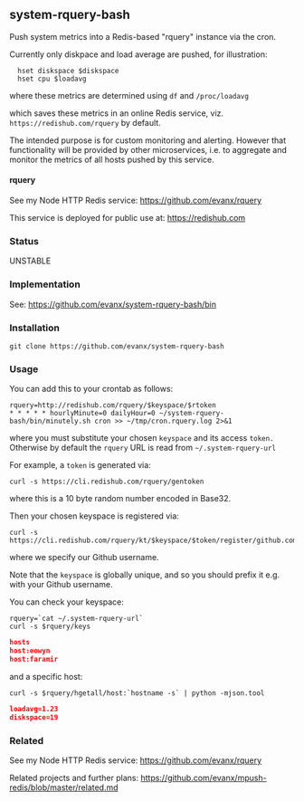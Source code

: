 
## system-rquery-bash

Push system metrics into a Redis-based "rquery" instance via the cron.

Currently only diskpace and load average are pushed, for illustration:
```shell
  hset diskspace $diskspace
  hset cpu $loadavg
```
where these metrics are determined using `df` and `/proc/loadavg`

which saves these metrics in an online Redis service, viz. `https://redishub.com/rquery` by default.

The intended purpose is for custom monitoring and alerting. However that functionality will be provided by other microservices, i.e. to aggregate and monitor the metrics of all hosts pushed by this service.


#### rquery

See my Node HTTP Redis service: https://github.com/evanx/rquery

This service is deployed for public use at: https://redishub.com


### Status

UNSTABLE


### Implementation

See: https://github.com/evanx/system-rquery-bash/bin


### Installation

```shell
git clone https://github.com/evanx/system-rquery-bash
```

### Usage

You can add this to your crontab as follows:
```shell
rquery=http://redishub.com/rquery/$keyspace/$rtoken
* * * * * hourlyMinute=0 dailyHour=0 ~/system-rquery-bash/bin/minutely.sh cron >> ~/tmp/cron.rquery.log 2>&1
```
where you must substitute your chosen `keyspace` and its access `token.` Otherwise by default the `rquery` URL is read from `~/.system-rquery-url`

For example, a `token` is generated via: 
```shell
curl -s https://cli.redishub.com/rquery/gentoken
```
where this is a 10 byte random number encoded in Base32.

Then your chosen keyspace is registered via: 
```shell
curl -s https://cli.redishub.com/rquery/kt/$keyspace/$token/register/github.com/$ghuser
```
where we specify our Github username.

Note that the `keyspace` is globally unique, and so you should prefix it e.g. with your Github username.

You can check your keyspace:
```shell
rquery=`cat ~/.system-rquery-url`
curl -s $rquery/keys 
```
```json
hosts
host:eowyn
host:faramir
```
and a specific host:
```shell
curl -s $rquery/hgetall/host:`hostname -s` | python -mjson.tool
```

```json
loadavg=1.23
diskspace=19
```

### Related

See my Node HTTP Redis service: https://github.com/evanx/rquery

Related projects and further plans: https://github.com/evanx/mpush-redis/blob/master/related.md


